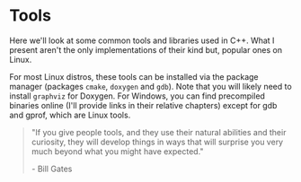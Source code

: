 # Tools

Here we'll look at some common tools and libraries used in C++. What I present aren't the only implementations of their kind but, popular ones on Linux.

For most Linux distros, these tools can be installed via the package manager (packages `cmake`, `doxygen` and `gdb`). 
Note that you will likely need to install `graphviz` for Doxygen. 
For Windows, you can find precompiled binaries online (I'll provide links in their relative chapters) except for gdb and gprof, which are Linux tools.

> "If you give people tools, and they use their natural abilities and their curiosity, they will develop things in ways
> that will surprise you very much beyond what you might have expected."
>
> \- Bill Gates